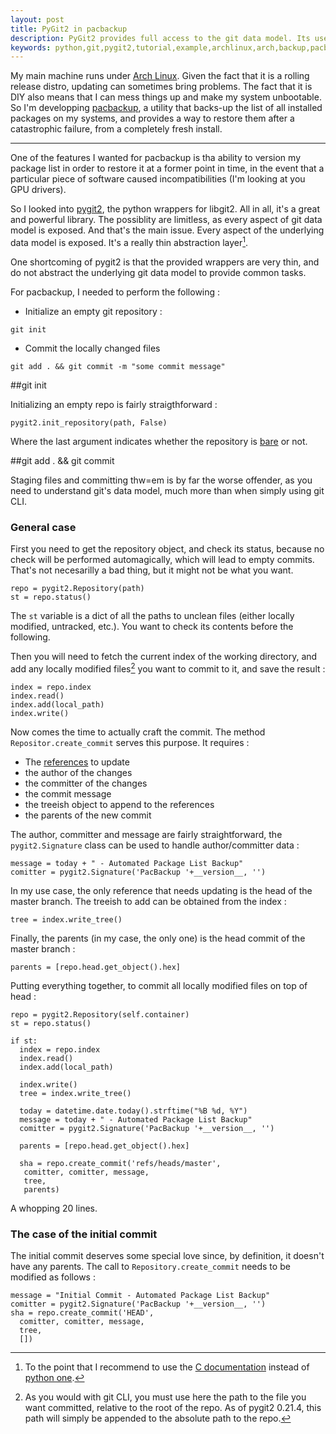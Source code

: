 ```yaml
---
layout: post
title: PyGit2 in pacbackup
description: PyGit2 provides full access to the git data model. Its use to perform seemingly simple tasks can be daunting. Here is a real life exmaple.
keywords: python,git,pygit2,tutorial,example,archlinux,arch,backup,pacbackup
---
```


My main machine runs under [Arch Linux](https://www.archlinux.org/). Given the fact that it is a rolling release distro, updating can sometimes bring problems. The fact that it is DIY also means that I can mess things up and make my system unbootable. So I'm developping [pacbackup](https://github.com/abak/pacbackup), a utility that backs-up the list of all installed packages on my systems, and provides a way to restore them after a catastrophic failure, from a completely fresh install.

---

One of the features I wanted for pacbackup is tha ability to version my package list in order to restore it at a former point in time, in the event that a particular piece of software caused incompatibilities (I'm looking at you GPU drivers). 

So I looked into [pygit2](http://www.pygit2.org/), the python wrappers for libgit2. All in all, it's a great and powerful library. The possiblity are limitless, as every aspect of git data model is exposed. And that's the main issue. Every aspect of the underlying data model is exposed. It's a really thin abstraction layer[^documentation].

One shortcoming of pygit2 is that the provided wrappers are very thin, and do not abstract the underlying git data model to provide common tasks.

For pacbackup, I needed to perform the following : 
  
  * Initialize an empty git repository :
  ````
  git init
  ````

  * Commit the locally changed files
  ````
  git add . && git commit -m "some commit message"
  ````



##git init

Initializing an empty repo is fairly straigthforward : 

````
pygit2.init_repository(path, False)
````
Where the last argument indicates whether the repository is [bare](http://www.saintsjd.com/2011/01/what-is-a-bare-git-repository/) or not.


##git add . && git commit

Staging files and committing thw=em is by far the worse offender, as you need to understand git's data model, much more than when simply using git CLI.


### General case

First you need to get the repository object, and check its status, because no check will be performed automagically, which will lead to empty commits. That's not necesarilly a bad thing, but it might not be what you want.

    repo = pygit2.Repository(path)
    st = repo.status()

The ````st```` variable is a dict of all the paths to unclean files (either locally modified, untracked, etc.). You want to check its contents before the following.

Then you will need to fetch the current index of the working directory, and add any locally modified files[^local_paths] you want to commit to it, and save the result : 

    index = repo.index
    index.read()
    index.add(local_path)
    index.write()

Now comes the time to actually craft the commit. The method ````Repositor.create_commit```` serves this purpose. It requires :

  * The [references](http://git-scm.com/book/en/v2/Git-Internals-Git-References) to update
  * the author of the changes
  * the committer of the changes
  * the commit message
  * the treeish object to append to the references
  * the parents of the new commit

The author, committer and message are fairly straightforward, the ````pygit2.Signature```` class can be used to handle author/committer data :

    message = today + " - Automated Package List Backup"
    comitter = pygit2.Signature('PacBackup '+__version__, '')


In my use case, the only reference that needs updating is the head of the master branch.
The treeish to add can be obtained from the index : 

    tree = index.write_tree()

Finally, the parents (in my case, the only one) is the head commit of the master branch :

    parents = [repo.head.get_object().hex]


Putting everything together, to commit all locally modified files on top of head : 

    repo = pygit2.Repository(self.container)
    st = repo.status()

    if st:
      index = repo.index
      index.read()
      index.add(local_path)

      index.write()
      tree = index.write_tree()

      today = datetime.date.today().strftime("%B %d, %Y")
      message = today + " - Automated Package List Backup"
      comitter = pygit2.Signature('PacBackup '+__version__, '')

      parents = [repo.head.get_object().hex]

      sha = repo.create_commit('refs/heads/master',
       comitter, comitter, message, 
       tree,
       parents)

A whopping 20 lines.

### The case of the initial commit

The initial commit deserves some special love since, by definition, it doesn't have any parents. The call to ````Repository.create_commit```` needs to be modified as follows : 

    message = "Initial Commit - Automated Package List Backup"
    comitter = pygit2.Signature('PacBackup '+__version__, '')
    sha = repo.create_commit('HEAD', 
      comitter, comitter, message, 
      tree, 
      [])



[^documentation]: To the point that I recommend to use the [C documentation](https://libgit2.github.com/libgit2/#HEAD) instead of [python one](http://www.pygit2.org/).

[^local_paths]: As you would with git CLI, you must use here the path to the file you want committed, relative to the root of the repo. As of pygit2 0.21.4, this path will simply be appended to the absolute path to the repo.

